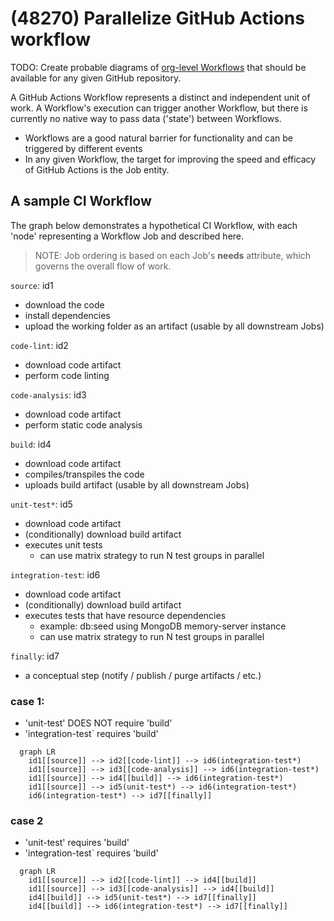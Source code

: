 # (48270) Parallelize GitHub Actions workflow

TODO: Create probable diagrams of [org-level Workflows](https://docs.github.com/en/actions/learn-github-actions/sharing-workflows-with-your-organization) that should be available for any given GitHub repository.

A GitHub Actions Workflow represents a distinct and independent unit of work. A Workflow's execution can trigger another Workflow, but there is currently no native way to pass data ('state') between Workflows.

* Workflows are a good natural barrier for functionality and can be triggered by different events
* In any given Workflow, the target for improving the speed and efficacy of GitHub Actions is the Job entity.

## A sample CI Workflow

The graph below demonstrates a hypothetical CI Workflow, with each 'node' representing a Workflow Job and described here.

> NOTE: Job ordering is based on each Job's __needs__ attribute, which governs the overall flow of work.

`source`: id1
  - download the code
  - install dependencies
  - upload the working folder as an artifact (usable by all downstream Jobs)

`code-lint`: id2
  - download code artifact
  - perform code linting

`code-analysis`: id3
  - download code artifact
  - perform static code analysis

`build`: id4
  - download code artifact
  - compiles/transpiles the code
  - uploads build artifact (usable by all downstream Jobs)

`unit-test*`: id5
  - download code artifact
  - (conditionally) download build artifact
  - executes unit tests
    - can use matrix strategy to run N test groups in parallel

`integration-test`: id6
  - download code artifact
  - (conditionally) download build artifact
  - executes tests that have resource dependencies
    - example: db:seed using MongoDB memory-server instance
    - can use matrix strategy to run N test groups in parallel

`finally`: id7
  - a conceptual step (notify / publish / purge artifacts / etc.)

### case 1:

- 'unit-test' DOES NOT require 'build'
- 'integration-test` requires 'build'

```mermaid
  graph LR
    id1[[source]] --> id2[[code-lint]] --> id6(integration-test*)
    id1[[source]] --> id3[[code-analysis]] --> id6(integration-test*)
    id1[[source]] --> id4[[build]] --> id6(integration-test*)
    id1[[source]] --> id5(unit-test*) --> id6(integration-test*)
    id6(integration-test*) --> id7[[finally]]
```

### case 2

- 'unit-test' requires 'build'
- 'integration-test` requires 'build'

```mermaid
  graph LR
    id1[[source]] --> id2[[code-lint]] --> id4[[build]]
    id1[[source]] --> id3[[code-analysis]] --> id4[[build]]
    id4[[build]] --> id5(unit-test*) --> id7[[finally]]
    id4[[build]] --> id6(integration-test*) --> id7[[finally]]
```
